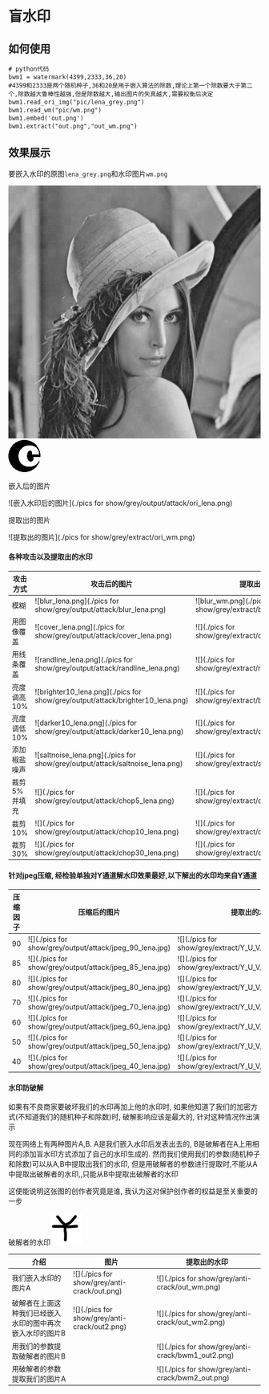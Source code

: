 # 盲水印

## 如何使用

```
# python代码
bwm1 = watermark(4399,2333,36,20)
#4399和2333是两个随机种子,36和20是用于嵌入算法的除数,理论上第一个除数要大于第二个,除数越大鲁棒性越强,但是除数越大,输出图片的失真越大,需要权衡后决定
bwm1.read_ori_img("pic/lena_grey.png")
bwm1.read_wm("pic/wm.png")
bwm1.embed('out.png')
bwm1.extract("out.png","out_wm.png")
```





## 效果展示

要嵌入水印的原图`lena_grey.png`和水印图片`wm.png`

![lena](./pic/lena_grey.png?imageMogr2/auto-orient/strip%7CimageView2/2/w/200)  ![watermark](./pic/wm.png?imageMogr2/auto-orient/strip%7CimageView2/2/w/100) 

嵌入后的图片

![嵌入水印后的图片](./pics for show/grey/output/attack/ori_lena.png)

提取出的图片

![提取出的图片](./pics for show/grey/extract/ori_wm.png)

#### 各种攻击以及提取出的水印

| 攻击方式     | 攻击后的图片                                                 | 提取出的水印                                           |
| ------------ | ------------------------------------------------------------ | ------------------------------------------------------ |
| 模糊         | ![blur_lena.png](./pics for show/grey/output/attack/blur_lena.png) | ![blur_wm.png](./pics for show/grey/extract/blur_wm.png) |
| 用图像覆盖   | ![cover_lena.png](./pics for show/grey/output/attack/cover_lena.png) | ![](./pics for show/grey/extract/cover_wm.png)           |
| 用线条覆盖   | ![randline_lena.png](./pics for show/grey/output/attack/randline_lena.png) | ![](./pics for show/grey/extract/randline_wm.png)        |
| 亮度调高10%  | ![brighter10_lena.png](./pics for show/grey/output/attack/brighter10_lena.png) | ![](./pics for show/grey/extract/brighter10_wm.png)      |
| 亮度调低10%  | ![darker10_lena.png](./pics for show/grey/output/attack/darker10_lena.png) | ![](./pics for show/grey/extract/darker10_wm.png)        |
| 添加椒盐噪声 | ![saltnoise_lena.png](./pics for show/grey/output/attack/saltnoise_lena.png) | ![](./pics for show/grey/extract/saltnoise_wm.png)       |
| 裁剪5%并填充 | ![](./pics for show/grey/output/attack/chop5_lena.png)         | ![](./pics for show/grey/extract/chop5_wm.png)           |
| 裁剪10%      | ![](./pics for show/grey/output/attack/chop10_lena.png)        | ![](./pics for show/grey/extract/chop10_wm.png)          |
| 裁剪30%      | ![](./pics for show/grey/output/attack/chop30_lena.png)        | ![](./pics for show/grey/extract/chop30_wm.png)          |

#### 针对jpeg压缩, 经检验单独对Y通道解水印效果最好,以下解出的水印均来自Y通道

| 压缩因子 | 压缩后的图片                                           | 提取出的水印                                          |
| -------- | ------------------------------------------------------ | ----------------------------------------------------- |
| 90       | ![](./pics for show/grey/output/attack/jpeg_90_lena.jpg) | ![](./pics for show/grey/extract/Y_U_V/Yjpeg_90_wm.png) |
| 85       | ![](./pics for show/grey/output/attack/jpeg_85_lena.jpg) | ![](./pics for show/grey/extract/Y_U_V/Yjpeg_85_wm.png) |
| 80       | ![](./pics for show/grey/output/attack/jpeg_80_lena.jpg) | ![](./pics for show/grey/extract/Y_U_V/Yjpeg_80_wm.png) |
| 70       | ![](./pics for show/grey/output/attack/jpeg_70_lena.jpg) | ![](./pics for show/grey/extract/Y_U_V/Yjpeg_70_wm.png) |
| 60       | ![](./pics for show/grey/output/attack/jpeg_60_lena.jpg) | ![](./pics for show/grey/extract/Y_U_V/Yjpeg_60_wm.png) |
| 50       | ![](./pics for show/grey/output/attack/jpeg_50_lena.jpg) | ![](./pics for show/grey/extract/Y_U_V/Yjpeg_50_wm.png) |
| 40       | ![](./pics for show/grey/output/attack/jpeg_40_lena.jpg) | ![](./pics for show/grey/extract/Y_U_V/Yjpeg_40_wm.png) |

#### 水印防破解

如果有不良商家要破坏我们的水印再加上他的水印时, 如果他知道了我们的加密方式(不知道我们的随机种子和除数)时, 破解影响应该是最大的, 针对这种情况作出演示

现在网络上有两种图片A,B. A是我们嵌入水印后发表出去的, B是破解者在A上用相同的添加盲水印方式添加了自己的水印生成的. 然而我们使用我们的参数(随机种子和除数)可以从A,B中提取出我们的水印, 但是用破解者的参数进行提取时,不能从A中提取出破解者的水印,,只能从B中提取出破解者的水印

这便能说明这张图的创作者究竟是谁, 我认为这对保护创作者的权益是至关重要的一步

破解者的水印![](pic/wm2.png)

| 介绍                                                      | 图片                                        | 提取出的水印                                     |
| --------------------------------------------------------- | ------------------------------------------- | ------------------------------------------------ |
| 我们嵌入水印的图片A                                       | ![](./pics for show/grey/anti-crack/out.png)  | ![](./pics for show/grey/anti-crack/out_wm.png)    |
| 破解者在上面这种我们已经嵌入水印的图中再次嵌入水印的图片B | ![](./pics for show/grey/anti-crack/out2.png) | ![](./pics for show/grey/anti-crack/out_wm2.png)   |
| 用我们的参数提取破解者的图片B                             |                                             | ![](./pics for show/grey/anti-crack/bwm1_out2.png) |
| 用破解者的参数提取我们的图片A                             |                                             | ![](./pics for show/grey/anti-crack/bwm2_out.png)  |

